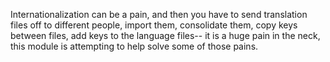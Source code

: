 Internationalization can be a pain, and then you have to send translation files off to different people, import them, consolidate them, copy keys between files, add keys to the language files-- it is a huge pain in the neck, this module is attempting to help solve some of those pains.
